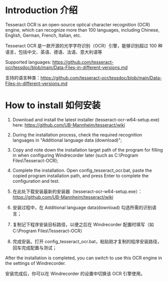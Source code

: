 # Introduction 介绍

Tesseract OCR is an open-source optical character recognition (OCR) engine, which can recognize more than 100 languages, including Chinese, English, German, French, Italian, etc.

Tesseract OCR 是一款开源的光学字符识别（OCR）引擎，能够识别超过 100 种语言，包括中文、英语、德语、法语、意大利语等

Supported languages: https://github.com/tesseract-ocr/tessdoc/blob/main/Data-Files-in-different-versions.md

支持的语言种类：https://github.com/tesseract-ocr/tessdoc/blob/main/Data-Files-in-different-versions.md



# How to install 如何安装

1. Download and install the latest installer (tesseract-ocr-w64-setup.exe) here: https://github.com/UB-Mannheim/tesseract/wiki
2. During the installation process, check the required recognition languages in "Additional language data (download)";
3. Copy and note down the installation target path of the program for filling in when configuring Windrecorder later (such as C:\Program Files\Tesseract-OCR);
4. Complete the installation. Open config_tesseract_ocr.bat, paste the copied program installation path, and press Enter to complete the configuration and test.

1. 在此处下载安装最新的安装器（tesseract-ocr-w64-setup.exe）： https://github.com/UB-Mannheim/tesseract/wiki
2. 安装过程中，在 Additional language data(download) 勾选所需的识别语言；
3. 复制记下程序安装目标路径，以便之后在 Windrecorder 配置时填写（如 C:\Program Files\Tesseract-OCR）
4. 完成安装。打开 config_tesseract_ocr.bat，粘贴刚才复制的程序安装路径，回车完成配置与测试；


After the installation is completed, you can switch to use this OCR engine in the settings of Windrecorder.

安装完成后，你可以在 Windrecorder 的设置中切换该 OCR 引擎使用。